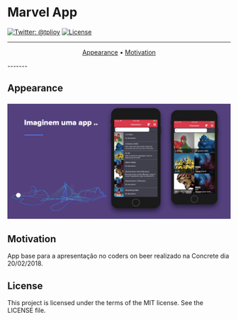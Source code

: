 # Marvel App

[![Twitter: @tplioy](https://img.shields.io/badge/contact-@tplioy-blue.svg?style=flat)](https://twitter.com/tplioy)
[![License](http://img.shields.io/badge/license-MIT-green.svg?style=flat)](https://github.com/thiagolioy/coderOnBeeriOSRJ/blob/master/LICENSE)

-------
<p align="center">
    <a href="#appearance">Appearance</a> &bull;
    <a href="#motivation">Motivation</a>
</p>
-------

## Appearance

<h3 align="center">
  <img src="assets/marvelCoders.png" alt="Marvel Coders App" />
</h3>

## Motivation

App base para a apresentação no coders on beer realizado na Concrete dia 20/02/2018.


## License
This project is licensed under the terms of the MIT license. See the LICENSE file.

